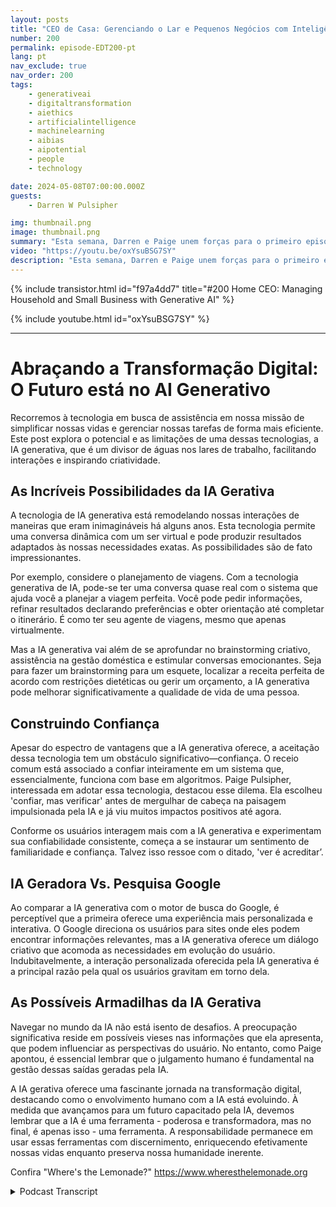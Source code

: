 ```yaml
---
layout: posts
title: "CEO de Casa: Gerenciando o Lar e Pequenos Negócios com Inteligência Artificial Gerativa"
number: 200
permalink: episode-EDT200-pt
lang: pt
nav_exclude: true
nav_order: 200
tags:
    - generativeai
    - digitaltransformation
    - aiethics
    - artificialintelligence
    - machinelearning
    - aibias
    - aipotential
    - people
    - technology

date: 2024-05-08T07:00:00.000Z
guests:
    - Darren W Pulsipher

img: thumbnail.png
image: thumbnail.png
summary: "Esta semana, Darren e Paige unem forças para o primeiro episódio de crossover de Abraçando a Transformação Digital e Onde está a Limonada. Eles falam sobre GenAI na casa e como isso pode ajudar a gerenciar uma grande e complexa família."
video: "https://youtu.be/oxYsuBSG7SY"
description: "Esta semana, Darren e Paige unem forças para o primeiro episódio de crossover de Abraçando a Transformação Digital e Onde está a Limonada. Eles falam sobre GenAI na casa e como isso pode ajudar a gerenciar uma grande e complexa família."
---
```


<div>
{% include transistor.html id="f97a4dd7" title="#200 Home CEO: Managing Household and Small Business with Generative AI" %}

{% include youtube.html id="oxYsuBSG7SY" %}
</div>

---

# Abraçando a Transformação Digital: O Futuro está no AI Generativo

Recorremos à tecnologia em busca de assistência em nossa missão de simplificar nossas vidas e gerenciar nossas tarefas de forma mais eficiente. Este post explora o potencial e as limitações de uma dessas tecnologias, a IA generativa, que é um divisor de águas nos lares de trabalho, facilitando interações e inspirando criatividade.

## As Incríveis Possibilidades da IA Gerativa

A tecnologia de IA generativa está remodelando nossas interações de maneiras que eram inimagináveis há alguns anos. Esta tecnologia permite uma conversa dinâmica com um ser virtual e pode produzir resultados adaptados às nossas necessidades exatas. As possibilidades são de fato impressionantes.

Por exemplo, considere o planejamento de viagens. Com a tecnologia generativa de IA, pode-se ter uma conversa quase real com o sistema que ajuda você a planejar a viagem perfeita. Você pode pedir informações, refinar resultados declarando preferências e obter orientação até completar o itinerário. É como ter seu agente de viagens, mesmo que apenas virtualmente.

Mas a IA generativa vai além de se aprofundar no brainstorming criativo, assistência na gestão doméstica e estimular conversas emocionantes. Seja para fazer um brainstorming para um esquete, localizar a receita perfeita de acordo com restrições dietéticas ou gerir um orçamento, a IA generativa pode melhorar significativamente a qualidade de vida de uma pessoa.

## Construindo Confiança

Apesar do espectro de vantagens que a IA generativa oferece, a aceitação dessa tecnologia tem um obstáculo significativo—confiança. O receio comum está associado a confiar inteiramente em um sistema que, essencialmente, funciona com base em algoritmos. Paige Pulsipher, interessada em adotar essa tecnologia, destacou esse dilema. Ela escolheu 'confiar, mas verificar' antes de mergulhar de cabeça na paisagem impulsionada pela IA e já viu muitos impactos positivos até agora.

Conforme os usuários interagem mais com a IA generativa e experimentam sua confiabilidade consistente, começa a se instaurar um sentimento de familiaridade e confiança. Talvez isso ressoe com o ditado, 'ver é acreditar’.

## IA Geradora Vs. Pesquisa Google

Ao comparar a IA generativa com o motor de busca do Google, é perceptível que a primeira oferece uma experiência mais personalizada e interativa. O Google direciona os usuários para sites onde eles podem encontrar informações relevantes, mas a IA generativa oferece um diálogo criativo que acomoda as necessidades em evolução do usuário. Indubitavelmente, a interação personalizada oferecida pela IA generativa é a principal razão pela qual os usuários gravitam em torno dela.

## As Possíveis Armadilhas da IA Gerativa

Navegar no mundo da IA não está isento de desafios. A preocupação significativa reside em possíveis vieses nas informações que ela apresenta, que podem influenciar as perspectivas do usuário. No entanto, como Paige apontou, é essencial lembrar que o julgamento humano é fundamental na gestão dessas saídas geradas pela IA.

A IA gerativa oferece uma fascinante jornada na transformação digital, destacando como o envolvimento humano com a IA está evoluindo. À medida que avançamos para um futuro capacitado pela IA, devemos lembrar que a IA é uma ferramenta - poderosa e transformadora, mas no final, é apenas isso - uma ferramenta. A responsabilidade permanece em usar essas ferramentas com discernimento, enriquecendo efetivamente nossas vidas enquanto preserva nossa humanidade inerente.

Confira "Where's the Lemonade?" https://www.wheresthelemonade.org



<details>
<summary> Podcast Transcript </summary>

<p></p>

</details>
